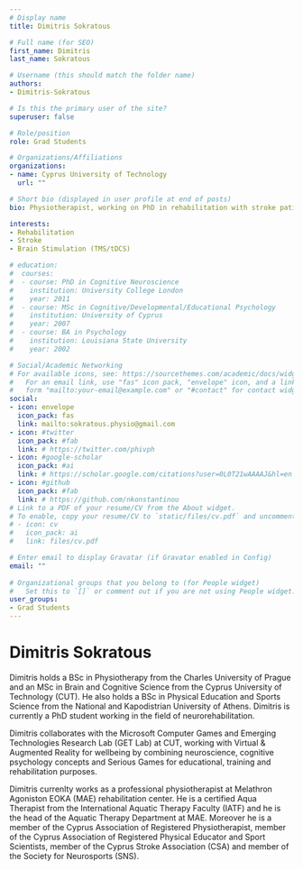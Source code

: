 ```yaml
---
# Display name
title: Dimitris Sokratous

# Full name (for SEO)
first_name: Dimitris
last_name: Sokratous

# Username (this should match the folder name)
authors:
- Dimitris-Sokratous

# Is this the primary user of the site?
superuser: false

# Role/position
role: Grad Students

# Organizations/Affiliations
organizations:
- name: Cyprus University of Technology
  url: ""

# Short bio (displayed in user profile at end of posts)
bio: Physiotherapist, working on PhD in rehabilitation with stroke patients.

interests:
- Rehabilitation
- Stroke
- Brain Stimulation (TMS/tDCS)

# education:
#  courses:
#  - course: PhD in Cognitive Neuroscience
#    institution: University College London
#    year: 2011
#  - course: MSc in Cognitive/Developmental/Educational Psychology
#    institution: University of Cyprus
#    year: 2007
#  - course: BA in Psychology
#    institution: Louisiana State University
#    year: 2002

# Social/Academic Networking
# For available icons, see: https://sourcethemes.com/academic/docs/widgets/#icons
#   For an email link, use "fas" icon pack, "envelope" icon, and a link in the
#   form "mailto:your-email@example.com" or "#contact" for contact widget.
social:
- icon: envelope
  icon_pack: fas
  link: mailto:sokratous.physio@gmail.com
- icon: #twitter
  icon_pack: #fab
  link: # https://twitter.com/phivph
- icon: #google-scholar
  icon_pack: #ai
  link: # https://scholar.google.com/citations?user=0L0T21wAAAAJ&hl=en
- icon: #github
  icon_pack: #fab
  link: # https://github.com/nkonstantinou
# Link to a PDF of your resume/CV from the About widget.
# To enable, copy your resume/CV to `static/files/cv.pdf` and uncomment the lines below.  
# - icon: cv
#   icon_pack: ai
#   link: files/cv.pdf

# Enter email to display Gravatar (if Gravatar enabled in Config)
email: ""
  
# Organizational groups that you belong to (for People widget)
#   Set this to `[]` or comment out if you are not using People widget.  
user_groups:
- Grad Students
---
```


Dimitris Sokratous
===================

Dimitris holds a BSc in Physiotherapy from the Charles University of Prague
and an MSc in Brain and Cognitive Science from the Cyprus University of Technology (CUT).
He also holds a BSc in Physical Education and Sports Science from the National and
Kapodistrian University of Athens. Dimitris is currently a PhD student working in the field of neurorehabilitation.

Dimitris collaborates with the Microsoft Computer Games and Emerging Technologies Research Lab (GET Lab) at CUT, working with Virtual & Augmented Reality for wellbeing by combining neuroscience, cognitive psychology concepts and Serious Games for educational, training and rehabilitation purposes. 

Dimitris currenlty works as a professional physiotherapist at Melathron Agoniston EOKA (MAE) rehabilitation center. He is a certified Aqua Therapist from the International Aquatic Therapy Faculty (IATF) and he is the head of the Aquatic Therapy Department at MAE. Moreover he is a member of the Cyprus Association of Registered Physiotherapist, member of the Cyprus Association of Registered Physical Educator and Sport Scientists, member of the Cyprus Stroke Association (CSA) and member of the Society for Neurosports (SNS).
